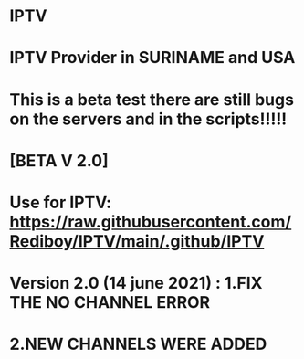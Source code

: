 # IPTV

# IPTV Provider in SURINAME and USA


#         This is a beta test there are still bugs on the servers and in the scripts!!!!!
                                                    
                                                    
#                          [BETA V 2.0]
                             
# Use for IPTV: https://raw.githubusercontent.com/Rediboy/IPTV/main/.github/IPTV 

# Version 2.0 (14 june 2021) :  1.FIX THE NO CHANNEL ERROR 
#                               2.NEW CHANNELS WERE ADDED  
                             
   
